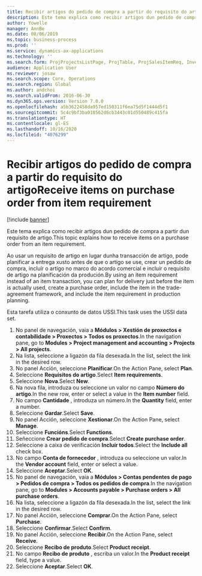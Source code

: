 ```yaml
---
title: Recibir artigos do pedido de compra a partir do requisito do artigo
description: Este tema explica como recibir artigos dun pedido de compra a partir dun requisito de artigo.
author: Yowelle
manager: AnnBe
ms.date: 08/06/2019
ms.topic: business-process
ms.prod: ''
ms.service: dynamics-ax-applications
ms.technology: ''
ms.search.form: ProjProjectsListPage, ProjTable, ProjSalesItemReq, InventItemIdLookupSimple, PurchCreateFromSalesOrder, VendAccountItemLookup, PurchTable, PurchEditLines
audience: Application User
ms.reviewer: josaw
ms.search.scope: Core, Operations
ms.search.region: Global
ms.author: andchoi
ms.search.validFrom: 2016-06-30
ms.dyn365.ops.version: Version 7.0.0
ms.openlocfilehash: a5b3622458da957ed150311f6ea75d5f1444d5f1
ms.sourcegitcommit: 5c4c9bf3ba018562d6cb3443c01d550489c415fa
ms.translationtype: HT
ms.contentlocale: gl-ES
ms.lasthandoff: 10/16/2020
ms.locfileid: "4076299"
---
```

# <a name="receive-items-on-purchase-order-from-item-requirement"></a><span data-ttu-id="fc5a1-103">Recibir artigos do pedido de compra a partir do requisito do artigo</span><span class="sxs-lookup"><span data-stu-id="fc5a1-103">Receive items on purchase order from item requirement</span></span>

[!include [banner](../../includes/banner.md)]

<span data-ttu-id="fc5a1-104">Este tema explica como recibir artigos dun pedido de compra a partir dun requisito de artigo.</span><span class="sxs-lookup"><span data-stu-id="fc5a1-104">This topic explains how to receive items on a purchase order from an item requirement.</span></span>

<span data-ttu-id="fc5a1-105">Ao usar un requisito de artigo en lugar dunha transacción de artigo, pode planificar a entrega xusto antes de que o artigo se use, crear un pedido de compra, incluír o artigo no marco do acordo comercial e incluír o requisito de artigo na planificación da produción.</span><span class="sxs-lookup"><span data-stu-id="fc5a1-105">By using an item requirement instead of an item transaction, you can plan for delivery just before the item is actually used, create a purchase order, include the item in the trade-agreement framework, and include the item requirement in production planning.</span></span> 

<span data-ttu-id="fc5a1-106">Esta tarefa utiliza o conxunto de datos USSI.</span><span class="sxs-lookup"><span data-stu-id="fc5a1-106">This task uses the USSI data set.</span></span>

1. <span data-ttu-id="fc5a1-107">No panel de navegación, vaia a **Módulos > Xestión de proxectos e contabilidade > Proxectos > Todos os proxectos**.</span><span class="sxs-lookup"><span data-stu-id="fc5a1-107">In the navigation pane, go to **Modules > Project management and accounting > Projects > All projects**.</span></span>
2. <span data-ttu-id="fc5a1-108">Na lista, seleccione a ligazón da fila desexada.</span><span class="sxs-lookup"><span data-stu-id="fc5a1-108">In the list, select the link in the desired row.</span></span>
3. <span data-ttu-id="fc5a1-109">No panel Acción, seleccione **Planificar**.</span><span class="sxs-lookup"><span data-stu-id="fc5a1-109">On the Action Pane, select **Plan**.</span></span>
4. <span data-ttu-id="fc5a1-110">Seleccione **Requisitos do artigo**.</span><span class="sxs-lookup"><span data-stu-id="fc5a1-110">Select **Item requirements**.</span></span>
5. <span data-ttu-id="fc5a1-111">Seleccione **Nova**.</span><span class="sxs-lookup"><span data-stu-id="fc5a1-111">Select **New**.</span></span>
6. <span data-ttu-id="fc5a1-112">Na nova fila, introduza ou seleccione un valor no campo **Número do artigo**.</span><span class="sxs-lookup"><span data-stu-id="fc5a1-112">In the new row, enter or select a value in the **Item number** field.</span></span>
7. <span data-ttu-id="fc5a1-113">No campo **Cantidade** , introduza un número.</span><span class="sxs-lookup"><span data-stu-id="fc5a1-113">In the **Quantity** field, enter a number.</span></span>
8. <span data-ttu-id="fc5a1-114">Seleccione **Gardar**.</span><span class="sxs-lookup"><span data-stu-id="fc5a1-114">Select **Save**.</span></span>
9. <span data-ttu-id="fc5a1-115">No panel Acción, seleccione **Xestionar**.</span><span class="sxs-lookup"><span data-stu-id="fc5a1-115">On the Action Pane, select **Manage**.</span></span>
10. <span data-ttu-id="fc5a1-116">Seleccione **Funcións**.</span><span class="sxs-lookup"><span data-stu-id="fc5a1-116">Select **Functions**.</span></span>
11. <span data-ttu-id="fc5a1-117">Señeccione **Crear pedido de compra**.</span><span class="sxs-lookup"><span data-stu-id="fc5a1-117">Select **Create purchase order**.</span></span>
12. <span data-ttu-id="fc5a1-118">Seleccione a caixa de verificación **Incluír todos**.</span><span class="sxs-lookup"><span data-stu-id="fc5a1-118">Select the **Include all** check box.</span></span>
13. <span data-ttu-id="fc5a1-119">No campo **Conta de fornecedor** , introduza ou seleccione un valor.</span><span class="sxs-lookup"><span data-stu-id="fc5a1-119">In the **Vendor account** field, enter or select a value.</span></span>
14. <span data-ttu-id="fc5a1-120">Seleccione **Aceptar**.</span><span class="sxs-lookup"><span data-stu-id="fc5a1-120">Select **OK**.</span></span>
15. <span data-ttu-id="fc5a1-121">No panel de navegación, vaia a **Módulos > Contas pendentes de pago > Pedidos de compra > Todos os pedidos de compra**.</span><span class="sxs-lookup"><span data-stu-id="fc5a1-121">In the navigation pane, go to **Modules > Accounts payable > Purchase orders > All purchase orders**.</span></span>
16. <span data-ttu-id="fc5a1-122">Na lista, seleccione a ligazón da fila desexada.</span><span class="sxs-lookup"><span data-stu-id="fc5a1-122">In the list, select the link in the desired row.</span></span>
17. <span data-ttu-id="fc5a1-123">No panel Acción, seleccione **Comprar**.</span><span class="sxs-lookup"><span data-stu-id="fc5a1-123">On the Action Pane, select **Purchase**.</span></span>
18. <span data-ttu-id="fc5a1-124">Seleccione **Confirmar**.</span><span class="sxs-lookup"><span data-stu-id="fc5a1-124">Select **Confirm**.</span></span>
19. <span data-ttu-id="fc5a1-125">No panel Acción, seleccione **Recibir**.</span><span class="sxs-lookup"><span data-stu-id="fc5a1-125">On the Action Pane, select **Receive**.</span></span>
20. <span data-ttu-id="fc5a1-126">Seleccione **Recibo de produto**.</span><span class="sxs-lookup"><span data-stu-id="fc5a1-126">Select **Product receipt**.</span></span>
21. <span data-ttu-id="fc5a1-127">No campo **Recibo de produto** , escriba un valor.</span><span class="sxs-lookup"><span data-stu-id="fc5a1-127">In the **Product receipt** field, type a value.</span></span>
22. <span data-ttu-id="fc5a1-128">Seleccione **Aceptar**.</span><span class="sxs-lookup"><span data-stu-id="fc5a1-128">Select **OK**.</span></span>

